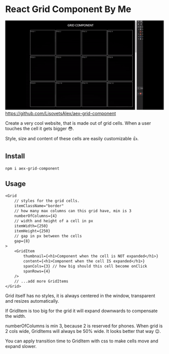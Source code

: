 # React Grid Component By Me

![Gif of the grid in action...](./aex-grid-component.gif)
https://github.com/LisovetsAlex/aex-grid-component

Create a very cool website, that is made out of grid cells. When a user touches the cell it gets bigger 😳.

Style, size and content of these cells are easily customizable 👍.

## Install

```
npm i aex-grid-component
```

## Usage

```tsx
<Grid
    // styles for the grid cells.
    itemClassName="border"
    // how many max columns can this grid have, min is 3
    numberOfColumns={4}
    // width and height of a cell in px
    itemWidth={250}
    itemHeight={250}
    // gap in px between the cells
    gap={8}
>
    <GridItem
        thumbnail={<h1>Component when the cell is NOT expanded</h1>}
        content={<h1>Component when the cell IS expanded</h1>}
        spanCols={3} // how big should this cell become onClick
        spanRows={4}
    />
    // ...add more GridItems
</Grid>
```

Grid itself has no styles, it is always centered in the window, transparent and resizes automatically.

If GridItem is too big for the grid it will expand downwards to compensate the width.

numberOfColumns is min 3, because 2 is reserved for phones. When grid is 2 cols wide, GridItems will always be 50% wide. It looks better that way 😉.

You can apply transition time to GridItem with css to make cells move and expand slower.
